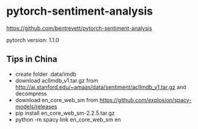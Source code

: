 # pytorch-sentiment-analysis

https://github.com/bentrevett/pytorch-sentiment-analysis

pytorch version: 1.1.0

## Tips in China

- create folder .data/imdb
- download aclImdb_v1.tar.gz from http://ai.stanford.edu/~amaas/data/sentiment/aclImdb_v1.tar.gz and decompress
- download en_core_web_sm from https://github.com/explosion/spacy-models/releases
- pip install en_core_web_sm-2.2.5.tar.gz
- python -m spacy link en_core_web_sm en


